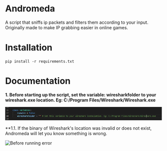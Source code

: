 # Andromeda
A script that sniffs ip packets and filters them according to your input. Originally made to make IP grabbing easier in online games.

Installation
============
    pip install -r requirements.txt
    
Documentation
============
**1. Before starting up the script, set the variable: wiresharkfolder to your wireshark.exe location. Eg: C:/Program Files/Wireshark/Wireshark.exe**

![Before running](https://github.com/ethicalpunk/andromeda/blob/main/docs/before_start.png "Before running")

**1.1. If the binary of Wireshark's location was invalid or does not exist, Andromeda will let you know something is wrong.

![Before running error](https://github.com/ethicalpunk/andromeda/blob/main/docs/before_start_error.png, "Before running error")
